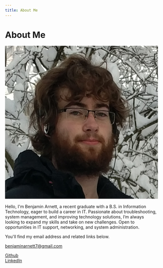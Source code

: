 ```yaml
---
title: About Me
---
```

# About Me

![profile-image](/assets/img/profile-image.jpg)

Hello, I'm Benjamin Arnett, a recent graduate with a B.S. in Information Technology, eager to build a career in IT. Passionate about troubleshooting, system management, and improving technology solutions, I’m always looking to expand my skills and take on new challenges. Open to opportunities in IT support, networking, and system administration.   

You'll find my email address and related links below.

[benjaminarnett7@gmail.com](mailto:benjaminarnett7@gmail.com)  

[Github](https://github.com/benjaminarnett)     
[LinkedIn](https://www.linkedin.com/in/benjamin-arnett/)     






